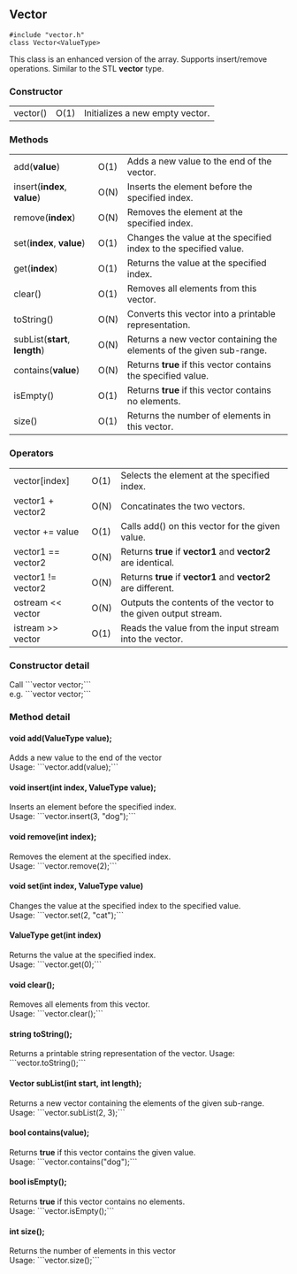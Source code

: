 <h2>Vector</h2>

```#include "vector.h"```<br>
```class Vector<ValueType>```<br>
<p>This class is an enhanced version of the array. Supports insert/remove operations. Similar to the STL <b>vector</b> type.</p>

<h3>Constructor</h3>
<table>
<tr>
  <td>vector()</td>
  <td>O(1)</td>
  <td>Initializes a new empty vector. </td>
</tr>
</table>

<h3>Methods</h3>
<table>
<tr>
  <td>add(<b>value</b>)</td>
  <td>O(1)</td>
  <td>Adds a new value to the end of the vector.</td>
</tr>
<tr>
  <td>insert(<b>index</b>, <b>value</b>)</td>
  <td>O(N)</td>
  <td>Inserts the element before the specified index.</td>
</tr>
<tr>
  <td>remove(<b>index</b>)</td>
  <td>O(N)</td>
  <td>Removes the element at the specified index.</td>
</tr>
<tr>
  <td>set(<b>index</b>, <b>value</b>)</td>
  <td>O(1)</td>
  <td>Changes the value at the specified index to the specified value.</td>
</tr>
<tr>
  <td>get(<b>index</b>)</td>
  <td>O(1)</td>
  <td>Returns the value at the specified index.</td>
</tr>
<tr>
  <td>clear()</td>
  <td>O(1)</td>
  <td>Removes all elements from this vector.</td>
</tr>
<tr>
  <td>toString()</td>
  <td>O(N)</td>
  <td>Converts this vector into a printable representation.</td>
</tr>
<tr>
  <td>subList(<b>start</b>, <b>length</b>)</td>
  <td>O(N)</td>
  <td>Returns a new vector containing the elements of the given sub-range.</td>
</tr>
<tr>
  <td>contains(<b>value</b>)</td>
  <td>O(N)</td>
  <td>Returns <b>true</b> if this vector contains the specified value.</td>
</tr>
<tr>
  <td>isEmpty()</td>
  <td>O(1)</td>
  <td>Returns <b>true</b> if this vector contains no elements.
</tr>
<tr>
  <td>size()</td>
  <td>O(1)</td>
  <td>Returns the number of elements in this vector.</td>
</tr>
</table>
<h3>Operators</h3>
<table>
<tr>
  <td>vector[index]</td>
  <td>O(1)</td>
  <td>Selects the element at the specified index.</td>
</tr>
<tr>
  <td>vector1 + vector2</td>
  <td>O(N)</td>
  <td>Concatinates the two vectors.</td>
</tr>
<tr>
  <td>vector += value</td>
  <td>O(1)</td>
  <td>Calls add() on this vector for the given value.</td>
</tr>
<tr>
  <td>vector1 == vector2</td>
  <td>O(N)</td>
  <td>Returns <b>true</b> if <b>vector1</b> and <b>vector2</b> are identical.</td>
</tr>
<tr>
  <td>vector1 != vector2</td>
  <td>O(N)</td>
  <td>Returns <b>true</b> if <b>vector1</b> and <b>vector2</b> are different.</b>
</tr>
<tr>
  <td>ostream << vector</td>
  <td>O(N)</td>
  <td>Outputs the contents of the vector to the given output stream.</td>
</tr>
<tr>
  <td>istream >> vector</td>
  <td>O(1)</td>
  <td>Reads the value from the input stream into the vector.</td>
</tr>
</table>

<h3>Constructor detail</h3>
Call ```vector<ValueType> vector;```<br>
e.g. ```vector<string> vector;```

<h3>Method detail</h3>
<h4>void add(ValueType value);</h4>
Adds a new value to the end of the vector<br>
Usage: ```vector.add(value);```
<h4>void insert(int index, ValueType value);</h4>
Inserts an element before the specified index.<br>
Usage: ```vector.insert(3, "dog");```
<h4>void remove(int index);</h4>
Removes the element at the specified index.<br>
Usage: ```vector.remove(2);```
<h4>void set(int index, ValueType value)</h4>
Changes the value at the specified index to the specified value.<br>
Usage: ```vector.set(2, "cat");```
<h4>ValueType get(int index)</h4>
Returns the value at the specified index.<br>
Usage: ```vector.get(0);```
<h4>void clear();</h4>
Removes all elements from this vector.<br>
Usage: ```vector.clear();```
<h4>string toString();</h4>
Returns a printable string representation of the vector.
Usage: ```vector.toString();```
<h4>Vector<ValueType> subList(int start, int length);</h4>
Returns a new vector containing the elements of the given sub-range.<br>
Usage: ```vector.subList(2, 3);```
<h4>bool contains(value);</h4>
Returns <b>true</b> if this vector contains the given value.<br>
Usage: ```vector.contains("dog");```
<h4>bool isEmpty();</h4>
Returns <b>true</b> if this vector contains no elements.<br>
Usage: ```vector.isEmpty();```
<h4>int size();</h4>
Returns the number of elements in this vector<br>
Usage: ```vector.size();```
